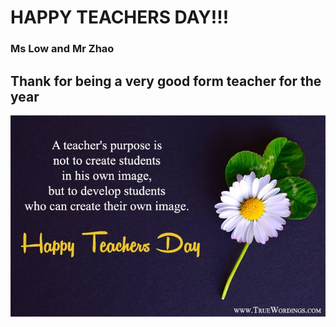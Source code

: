 # **HAPPY TEACHERS DAY!!!**
### Ms Low and Mr Zhao
## Thank for being a very good form teacher for the year
![Image of quote](979b03fbae85b86c1738cf08e65f4466.jpg)
